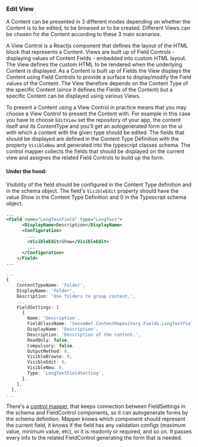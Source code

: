 ### Edit View

A Content can be presented in 3 different modes depending on whether the Content is to be edited, to be browsed or to be created. Different Views can be chosen for the Content according to these 3 main scenarios.

A View Control is a Reactjs component that defines the layout of the HTML block that represents a Content.  Views are built up of Field Controls - displaying values of Content Fields - embedded into custom HTML layout. The View defines the custom HTML to be rendered when the underlying Content is displayed. As a Content is built up of Fields the View displays the Content using Field Controls to provide a surface to display/modify the Field values of the Content. The View therefore depends on the Content Type of the specific Content (since it defines the Fields of the Content) but a specific Content can be displayed using various Views.

To present a Content using a View Control in practice means that you may choose a View Control to present the Content with. For example in this case you have to choose ```EditView``` set the repository of your app, the content itself and its ContentType and you'll get an autogenerated form on the ui with which a content with the given type should be edited. The fields that should be displayed are defined in the Content Type Definition with the property ```VisibleNew``` and generated into the typescript classes schema. The control mapper collects the fields that should be displayed on the current view and assignes the related Field Controls to build up the form.

#### Under the hood:

Visibility of the field should be configured in the Content Type definition and in the schema object. The field's ```VisibleEdit``` property should have the value *Show* in the Content Type Definition and 0 in the Typescript schema object.

```xml
...
<Field name="LongTextField" type="LongText">
      <DisplayName>Description</DisplayName>
      <Configuration>
        ...
        <VisibleEdit>Show</VisibleEdit>
        ...
      </Configuration>
    </Field>
...
```
```ts
...
{
    ContentTypeName: 'Folder',
    DisplayName: 'Folder',
    Description: 'Use folders to group content.',
    ...
    FieldSettings: [
      {
        Name: 'Description',
        FieldClassName: 'SenseNet.ContentRepository.Fields.LongTextField',
        DisplayName: 'Description',
        Description: 'Description of the content.',
        ReadOnly: false,
        Compulsory: false,
        OutputMethod: 0,
        VisibleBrowse: 0,
        VisibleEdit: 0,
        VisibleNew: 0,
        Type: 'LongTextFieldSetting',
      },
    ],
  },
...
```

There's a [control mapper](https://community.sensenet.com/api/@sensenet/control-mapper/index.html), that keeps connection between FieldSettings in the schema and FieldControl components, so it can autogenerate forms by the schema definition. Mapper knows which component should represent the current field, it knows if the field has any validation configs (maximum value, minimum value, etc), or it is readonly or required, and so on. It passes every info to the related FieldControl generating the form that is needed.